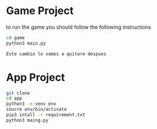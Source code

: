 # Game Project

to run the game you should follow the following instructions

```sh
cd game
python3 main.py

Este cambio lo vamos a quitare despues
```

# App Project

```sh
git clone
cd app
python3 -m venv env
soucre env/bin/activate
pip3 intall -r requirement.txt
python3 maing.py
```
